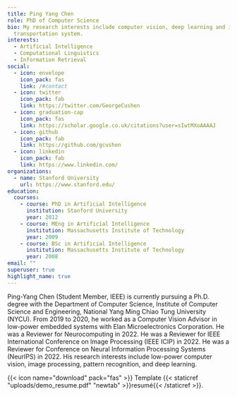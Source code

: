 ```yaml
---
title: Ping Yang Chen
role: PhD of Computer Science
bio: My research interests include computer vision, deep learning and inteligent
  transportation system.
interests:
  - Artificial Intelligence
  - Computational Linguistics
  - Information Retrieval
social:
  - icon: envelope
    icon_pack: fas
    link: /#contact
  - icon: twitter
    icon_pack: fab
    link: https://twitter.com/GeorgeCushen
  - icon: graduation-cap
    icon_pack: fas
    link: https://scholar.google.co.uk/citations?user=sIwtMXoAAAAJ
  - icon: github
    icon_pack: fab
    link: https://github.com/gcushen
  - icon: linkedin
    icon_pack: fab
    link: https://www.linkedin.com/
organizations:
  - name: Stanford University
    url: https://www.stanford.edu/
education:
  courses:
    - course: PhD in Artificial Intelligence
      institution: Stanford University
      year: 2012
    - course: MEng in Artificial Intelligence
      institution: Massachusetts Institute of Technology
      year: 2009
    - course: BSc in Artificial Intelligence
      institution: Massachusetts Institute of Technology
      year: 2008
email: ""
superuser: true
highlight_name: true
---
```

Ping-Yang Chen (Student Member, IEEE) is currently pursuing a Ph.D. degree with the Department of Computer Science, Institute of Computer Science and Engineering, National Yang Ming Chiao Tung University (NYCU). From 2019 to 2020, he worked as a Computer Vision Advisor in low-power embedded systems with Elan Microelectronics Corporation. He was a Reviewer for Neurocomputing in 2022. He was a Reviewer for IEEE International Conference on Image Processing (IEEE ICIP) in 2022. He was a Reviewer for Conference on Neural Information Processing Systems (NeurIPS) in 2022. His research interests include low-power computer vision, image processing, pattern recognition, and deep learning.

{{< icon name="download" pack="fas" >}} Template {{< staticref "uploads/demo_resume.pdf" "newtab" >}}resumé{{< /staticref >}}.